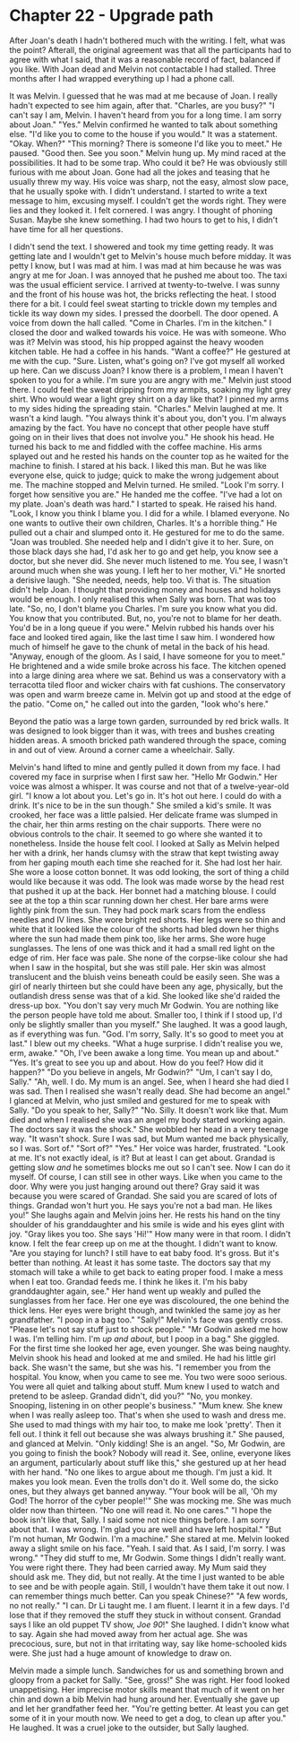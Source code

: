 
# Chapter 22 - Upgrade path

After Joan's death I hadn't bothered much with the writing. I felt, what was the point? Afterall, the original agreement was that all the participants had to agree with what I said, that it was a reasonable record of fact, balanced if you like. With Joan dead and Melvin not contactable I had stalled. Three months after I had wrapped everything up I had a phone call.

It was Melvin. I guessed that he was mad at me because of Joan. I really hadn't expected to see him again, after that.
    "Charles, are you busy?"
    "I can't say I am, Melvin. I haven't heard from you for a long time. I am sorry about Joan."
    "Yes." Melvin confirmed he wanted to talk about something else. "I'd like you to come to the house if you would." It was a statement.
    "Okay. When?"
    "This morning? There is someone I'd like you to meet." He paused. "Good then. See you soon." Melvin hung up. My mind raced at the possibilities. It had to be some trap. Who could it be? He was obviously still furious with me about Joan. Gone had all the jokes and teasing that he usually threw my way. His voice was sharp, not the easy, almost slow pace, that he usually spoke with. I didn't understand. I started to write a text message to him, excusing myself. I couldn't get the words right. They were lies and they looked it. I felt cornered. I was angry. I thought of phoning Susan. Maybe she knew something. I had two hours to get to his, I didn't have time for all her questions.

I didn't send the text. I showered and took my time getting ready. It was getting late and I wouldn't get to Melvin's house much before midday. It was petty I know, but I was mad at him. I was mad at him because he was was angry at me for Joan. I was annoyed that he pushed me about too. The taxi was the usual efficient service. I arrived at twenty-to-twelve. I was sunny and the front of his house was hot, the bricks reflecting the heat. I stood there for a bit. I could feel sweat starting to trickle down my temples and tickle its way down my sides. I pressed the doorbell. The door opened. A voice from down the hall called.
    "Come in Charles. I'm in the kitchen."
    I closed the door and walked towards his voice. He was with someone. Who was it? Melvin was stood, his hip propped against the heavy wooden kitchen table. He had a coffee in his hands.
    "Want a coffee?" He gestured at me with the cup.
    "Sure. Listen, what's going on? I've got myself all worked up here. Can we discuss Joan? I know there is a problem, I mean I haven't spoken to you for a while. I'm sure you are angry with me." Melvin just stood there. I could feel the sweat dripping from my armpits, soaking my light grey shirt. Who would wear a light grey shirt on a day like that? I pinned my arms to my sides hiding the spreading stain.
    "Charles." Melvin laughed at me. It wasn't a kind laugh. "You always think it's about you, don't you. I'm always amazing by the fact. You have no concept that other people have stuff going on in their lives that does not involve you." He shook his head. He turned his back to me and fiddled with the coffee machine. His arms splayed out and he rested his hands on the counter top as he waited for the machine to finish. I stared at his back. I liked this man. But he was like everyone else, quick to judge; quick to make the wrong judgement about me. The machine stopped and Melvin turned. He smiled.
    "Look I'm sorry. I forget how sensitive you are." He handed me the coffee. "I've had a lot on my plate. Joan's death was hard." I started to speak. He raised his hand. "Look, I know you think I blame you. I did for a while. I blamed everyone. No one wants to outlive their own children, Charles. It's a horrible thing." He pulled out a chair and slumped onto it. He gestured for me to do the same. "Joan was troubled. She needed help and I didn't give it to her. Sure, on those black days she had, I'd ask her to go and get help, you know see a doctor, but she never did. She never much listened to me. You see, I wasn't around much when she was young. I left her to her mother, Vi." He snorted a derisive laugh. "She needed, needs, help too. Vi that is. The situation didn't help Joan. I thought that providing money and houses and holidays would be enough. I only realised this when Sally was born. That was too late.
    "So, no, I don't blame you Charles. I'm sure you know what you did. You know that you contributed. But, no, you're not to blame for her death. You'd be in a long queue if you were." Melvin rubbed his hands over his face and looked tired again, like the last time I saw him. I wondered how much of himself he gave to the chunk of metal in the back of his head. 
    "Anyway, enough of the gloom. As I said, I have someone for you to meet." He brightened and a wide smile broke across his face. The kitchen opened into a large dining area where we sat. Behind us was a conservatory with a terracotta tiled floor and wicker chairs with fat cushions. The conservatory was open and warm breeze came in. Melvin got up and stood at the edge of the patio. "Come on," he called out into the garden, "look who's here."

Beyond the patio was a large town garden, surrounded by red brick walls. It was designed to look bigger than it was, with trees and bushes creating hidden areas. A smooth bricked path wandered through the space, coming in and out of view. Around a corner came a wheelchair. Sally.

Melvin's hand lifted to mine and gently pulled it down from my face. I had covered my face in surprise when I first saw her.
    "Hello Mr Godwin." Her voice was almost a whisper. It was course and not that of a twelve-year-old girl. "I know a lot about you. Let's go in. It's hot out here. I could do with a drink. It's nice to be in the sun though." She smiled a kid's smile. It was crooked, her face was a little palsied. Her delicate frame was slumped in the chair, her thin arms resting on the chair supports. There were no obvious controls to the chair. It seemed to go where she wanted it to nonetheless.
    Inside the house felt cool. I looked at Sally as Melvin helped her with a drink, her hands clumsy with the straw that kept twisting away from her gaping mouth each time she reached for it. She had lost her hair. She wore a loose cotton bonnet. It was odd looking, the sort of thing a child would like because it was odd. The look was made worse by the head rest that pushed it up at the back. Her bonnet had a matching blouse. I could see at the top a thin scar running down her chest. Her bare arms were lightly pink from the sun. They had pock mark scars from the endless needles and IV lines. She wore bright red shorts. Her legs were so thin and white that it looked like the colour of the shorts had bled down her thighs where the sun had made them pink too, like her arms. She wore huge sunglasses. The lens of one was thick and it had a small red light on the edge of rim. Her face was pale. She none of the corpse-like colour she had when I saw in the hospital, but she was still pale. Her skin was almost translucent and the bluish veins beneath could be easily seen. She was a girl of nearly thirteen but she could have been any age, physically, but the outlandish dress sense was that of a kid. She looked like she'd raided the dress-up box.
    "You don't say very much Mr Godwin. You are nothing like the person people have told me about. Smaller too, I think if I stood up, I'd only be slightly smaller than you myself." She laughed. It was a good laugh, as if everything was fun.
    "God. I'm sorry, Sally. It's so good to meet you at last." I blew out my cheeks. "What a huge surprise. I didn't realise you we, erm, awake."
    "Oh, I've been awake a long time. You mean up and about."
    "Yes. It's great to see you up and about. How do you feel? How did it happen?"
    "Do you believe in angels, Mr Godwin?"
    "Um, I can't say I do, Sally."
    "Ah, well. I do. My mum is an angel. See, when I heard she had died I was sad. Then I realised she wasn't really dead. She had become an angel."
    I glanced at Melvin, who just smiled and gestured for me to speak with Sally. "Do you speak to her, Sally?"
    "No. Silly. It doesn't work like that. Mum died and when I realised she was an angel my body started working again. The doctors say it was the shock." She wobbled her head in a very teenage way. "It wasn't shock. Sure I was sad, but Mum wanted me back physically, so I was. Sort of."
    "Sort of?"
    "Yes." Her voice was harder, frustrated. "Look at me. It's not exactly ideal, is it? But at least I can get about. Grandad is getting slow *and* he sometimes blocks me out so I can't see. Now I can do it myself. Of course, I can still see in other ways. Like when you came to the door. Why were you just hanging around out there? Gray said it was because you were scared of Grandad. She said you are scared of lots of things. Grandad won't hurt you. He says you're not a bad man. He likes you!" She laughs again and Melvin joins her. He rests his hand on the tiny shoulder of his granddaughter and his smile is wide and his eyes glint with joy. "Gray likes you too. She says 'Hi!'"
    How many were in that room. I didn't know. I felt the fear creep up on me at the thought. I didn't want to know.
    "Are you staying for lunch? I still have to eat baby food. It's gross. But it's better than nothing. At least it has some taste. The doctors say that my stomach will take a while to get back to eating proper food. I make a mess when I eat too. Grandad feeds me. I think he likes it. I'm his baby granddaughter again, see." Her hand went up weakly and pulled the sunglasses from her face. Her one eye was discoloured, the one behind the thick lens. Her eyes were bright though, and twinkled the same joy as her grandfather. "I poop in a bag too."
    "Sally!" Melvin's face was gently cross. "Please let's not say stuff just to shock people."
    "Mr Godwin asked me how I was. I'm telling him. I'm *up and about*, but I poop in a bag." She giggled. For the first time she looked her age, even younger. She was being naughty. Melvin shook his head and looked at me and smiled. He had his little girl back. She wasn't the same, but she was his.
    "I remember you from the hospital. You know, when you came to see me. You two were sooo serious. You were all quiet and talking about stuff. Mum knew I used to watch and pretend to be asleep. Grandad didn't, did you?"
    "No, you monkey. Snooping, listening in on other people's business."
    "Mum knew. She knew when I was really asleep too. That's when she used to wash and dress me. She used to mad things with my hair too, to make me look 'pretty'. Then it fell out. I think it fell out because she was always brushing it." She paused, and glanced at Melvin. "Only kidding! She is an angel.
    "So, Mr Godwin, are you going to finish the book? Nobody will read it. See, online, everyone likes an argument, particularly about stuff like this," she gestured up at her head with her hand. "No one likes to argue about me though. I'm just a kid. It makes you look mean. Even the trolls don't do it. Well some do, the sicko ones, but they always get banned anyway.
    "Your book will be all, 'Oh my God! The horror of the cyber people!'" She was mocking me. She was much older now than thirteen. "No one will read it. No one cares."
    "I hope the book isn't like that, Sally. I said some not nice things before. I am sorry about that. I was wrong. I'm glad you are well and have left hospital."
    "But I'm not human, Mr Godwin. I'm a machine." She stared at me. Melvin looked away a slight smile on his face.
    "Yeah. I said that. As I said, I'm sorry. I was wrong."
    "They did stuff to me, Mr Godwin. Some things I didn't really want. You were right there. They had been carried away. My Mum said they should ask me. They did, but not really. At the time I just wanted to be able to see and be with people again. Still, I wouldn't have them take it out now. I can remember things much better. Can you speak Chinese?"
    "A few words, no not really."
    "I can. Dr Li taught me. I am fluent. I learnt it in a few days. I'd lose that if they removed the stuff they stuck in without consent. Grandad says I like an old puppet TV show, *Joe 90*!" She laughed. I didn't know what to say. Again she had moved away from her actual age. She was precocious, sure, but not in that irritating way, say like home-schooled kids were. She just had a huge amount of knowledge to draw on. 

Melvin made a simple lunch. Sandwiches for us and something brown and gloopy from a packet for Sally.
    "See, gross!" She was right. Her food looked unappetising. Her imprecise motor skills meant that much of it went on her chin and down a bib Melvin had hung around her. Eventually she gave up and let her grandfather feed her.
    "You're getting better. At least you can get some of it in your mouth now. We need to get a dog, to clean up after you." He laughed. It was a cruel joke to the outsider, but Sally laughed.

